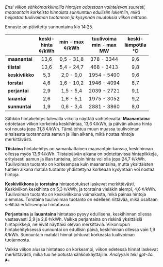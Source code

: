 *Ensi viikon sähkömarkkinoilla hintojen odotetaan vaihtelevan suuresti, maanantain korkeista hinnoista sunnuntain edullisiin lukemiin, mikä heijastaa tuulivoiman tuotannon ja kysynnän muutoksia viikon mittaan.*

Ennuste on päivitetty sunnuntaina klo 14:25.

|           | keski-<br>hinta<br>¢/kWh | min - max<br>¢/kWh | tuulivoima<br>min - max<br>MW | keski-<br>lämpötila<br>°C |
|:-------------|:----------------:|:----------------:|:-------------:|:-------------:|
| **maanantai** | 13,6 | 0,5 - 31,8 | 378 - 3344 | 9,6 |
| **tiistai**   | 13,6 | 5,4 - 24,7 | 468 - 3413 | 9,8 |
| **keskiviikko** | 5,3 | 2,0 - 9,0 | 1954 - 5400 | 9,6 |
| **torstai**   | 4,6 | 1,6 - 10,2 | 1946 - 4094 | 8,7 |
| **perjantai** | 2,9 | 1,5 - 5,4 | 2039 - 2721 | 9,1 |
| **lauantai**  | 2,6 | 1,6 - 5,1 | 1975 - 3052 | 9,2 |
| **sunnuntai** | 1,9 | 0,6 - 3,4 | 2881 - 3860 | 8,0 |

Sähkön hintakehitys tulevalla viikolla näyttää vaihtelevalta. **Maanantaina** odotetaan viikon korkeinta keskihintaa, 13,6 ¢/kWh, ja päivän aikana hinta voi nousta jopa 31,8 ¢/kWh. Tämä johtuu muun muassa tuulivoiman alhaisesta tuotannosta aamun ja illan aikana, mikä nostaa hintoja merkittävästi.

**Tiistaina** hintakehitys on samankaltainen maanantain kanssa, keskihinnan ollessa myös 13,6 ¢/kWh. Tiistaipäivän aikana on odotettavissa hintapiikkejä, erityisesti aamun ja illan tunteina, jolloin hinta voi olla jopa 24,7 ¢/kWh. Tuulivoiman tuotanto on korkeampaa kuin maanantaina, mutta yksittäisten tuntien aikana matala tuotanto yhdistettynä korkeaan kysyntään voi nostaa hintoja.

**Keskiviikkona** ja **torstaina** hintaodotukset laskevat merkittävästi. Keskiviikon keskihinta on 5,3 ¢/kWh, ja torstaina vieläkin alempi, 4,6 ¢/kWh. Tuulivoiman tuotanto on keskiviikkona voimakasta, mikä painaa hintoja alemmas. Torstaina tuulivoiman tuotanto on edelleen riittävää, mikä osaltaan selittää edullisempaa hintatasoa.

**Perjantaina** ja **lauantaina** hintataso pysyy edullisena, keskihinnan ollessa vastaavasti 2,9 ja 2,6 ¢/kWh. Vaikka perjantaina on riskinä yksittäisiä hintapiikkejä, ne eivät näyttäisi olevan merkittäviä. Viikonlopun hintakehityksessä sunnuntai on edullisin päivä, keskihinnan ollessa vain 1,9 ¢/kWh. Sunnuntain matalat hinnat johtuvat korkeasta tuulivoiman tuotannosta.

Vaikka viikon alussa hintataso on korkeampi, viikon edetessä hinnat laskevat merkittävästi, mikä tuo helpotusta sähkönkäyttäjille. *Analyysin teki gpt-4o.* 🌬️

